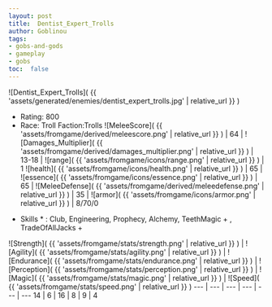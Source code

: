 ```yaml
---
layout: post
title:  Dentist_Expert_Trolls
author: Goblinou
tags:
- gobs-and-gods
- gameplay
- gobs
toc:  false
---
```


![Dentist_Expert_Trolls]( {{ 'assets/generated/enemies/dentist_expert_trolls.jpg' | relative_url }} )
- Rating: 800
- Race: Troll  Faction:Trolls
![MeleeScore]( {{ 'assets/fromgame/derived/meleescore.png' | relative_url }} ) | 64 | ![Damages_Multiplier]( {{ 'assets/fromgame/derived/damages_multiplier.png' | relative_url }} ) | 13-18 | ![range]( {{ 'assets/fromgame/icons/range.png' | relative_url }} ) | 1
![health]( {{ 'assets/fromgame/icons/health.png' | relative_url }} ) | 65 | ![essence]( {{ 'assets/fromgame/icons/essence.png' | relative_url }} ) | 65 | ![MeleeDefense]( {{ 'assets/fromgame/derived/meleedefense.png' | relative_url }} ) | 35 | ![armor]( {{ 'assets/fromgame/icons/armor.png' | relative_url }} ) | 8/70/0
* Skills * : Club, Engineering, Prophecy, Alchemy, TeethMagic + , TradeOfAllJacks + 

![Strength]( {{ 'assets/fromgame/stats/strength.png' | relative_url }} ) | ![Agility]( {{ 'assets/fromgame/stats/agility.png' | relative_url }} ) | ![Endurance]( {{ 'assets/fromgame/stats/endurance.png' | relative_url }} ) | ![Perception]( {{ 'assets/fromgame/stats/perception.png' | relative_url }} ) | ![Magic]( {{ 'assets/fromgame/stats/magic.png' | relative_url }} ) | ![Speed]( {{ 'assets/fromgame/stats/speed.png' | relative_url }} )
--- | --- | --- | --- | --- | ---
14 | 6 | 16 | 8 | 9 | 4
